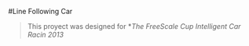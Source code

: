 #Line Following Car

>This proyect was designed for **The FreeScale Cup *Intelligent Car Racin 2013** 
